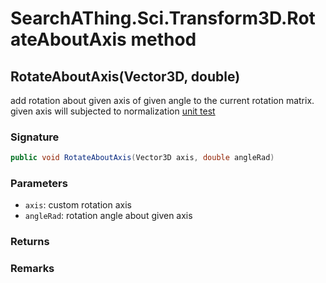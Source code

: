 # SearchAThing.Sci.Transform3D.RotateAboutAxis method
## RotateAboutAxis(Vector3D, double)
add rotation about given axis of given angle to the current rotation matrix.
            given axis will subjected to normalization
            [unit test](/test/Transform3D/Transform3DTest_0001.cs)

### Signature
```csharp
public void RotateAboutAxis(Vector3D axis, double angleRad)
```
### Parameters
- `axis`: custom rotation axis
- `angleRad`: rotation angle about given axis

### Returns

### Remarks

